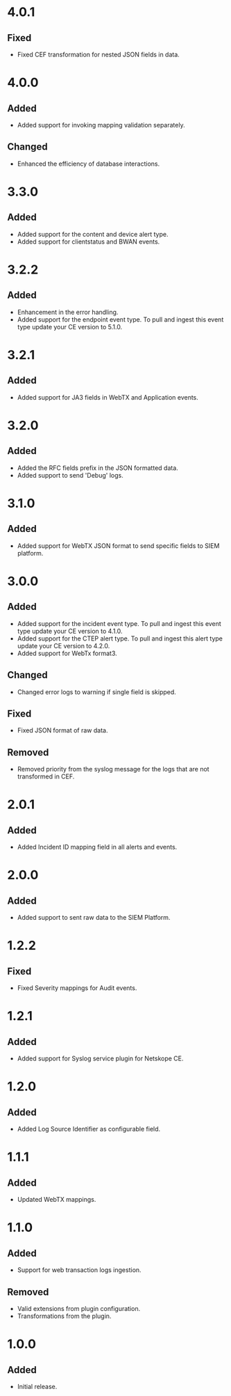 # 4.0.1
## Fixed
- Fixed CEF transformation for nested JSON fields in data.

# 4.0.0
## Added
- Added support for invoking mapping validation separately.
## Changed
- Enhanced the efficiency of database interactions.

# 3.3.0
## Added
- Added support for the content and device alert type. 
- Added support for clientstatus and BWAN events.

# 3.2.2
## Added
- Enhancement in the error handling.
- Added support for the endpoint event type. To pull and ingest this event type update your CE version to 5.1.0.

# 3.2.1
## Added
- Added support for JA3 fields in WebTX and Application events.

# 3.2.0
## Added
- Added the RFC fields prefix in the JSON formatted data.
- Added support to send 'Debug' logs.

# 3.1.0
## Added
- Added support for WebTX JSON format to send specific fields to SIEM platform.

# 3.0.0
## Added
- Added support for the incident event type. To pull and ingest this event type update your CE version to 4.1.0.
- Added support for the CTEP alert type. To pull and ingest this alert type update your CE version to 4.2.0.
- Added support for WebTx format3.
## Changed
- Changed error logs to warning if single field is skipped.
## Fixed
- Fixed JSON format of raw data.
## Removed
- Removed priority from the syslog message for the logs that are not transformed in CEF.

# 2.0.1
## Added
- Added Incident ID mapping field in all alerts and events.

# 2.0.0
## Added
- Added support to sent raw data to the SIEM Platform.

# 1.2.2
## Fixed
- Fixed Severity mappings for Audit events.

# 1.2.1
## Added
- Added support for Syslog service plugin for Netskope CE.

# 1.2.0
## Added
- Added Log Source Identifier as configurable field.

# 1.1.1
## Added
- Updated WebTX mappings.

# 1.1.0
## Added
- Support for web transaction logs ingestion.
## Removed
- Valid extensions from plugin configuration.
- Transformations from the plugin.

# 1.0.0
## Added
- Initial release.
